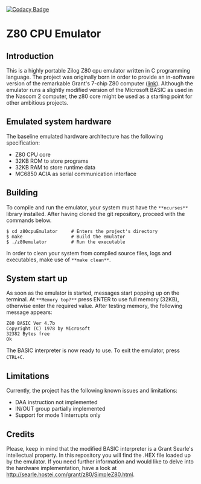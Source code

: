 [![Codacy Badge](https://api.codacy.com/project/badge/Grade/1a9e2b93183043dea19b13113a0cdfc5)](https://www.codacy.com/app/hardware994/z80cpuEmulator?utm_source=github.com&amp;utm_medium=referral&amp;utm_content=GiovanniScotti/z80cpuEmulator&amp;utm_campaign=Badge_Grade)

# Z80 CPU Emulator
## Introduction
This is a highly portable Zilog Z80 cpu emulator written in C programming language.
The project was originally born in order to provide an in-software version of the remarkable Grant's 7-chip Z80 computer ([link](http://searle.hostei.com/grant/z80/SimpleZ80.html)). Although the emulator runs a slightly modified version of the Microsoft BASIC as used in the Nascom 2 computer, the z80 core might be used as a starting point for other ambitious projects.

## Emulated system hardware
The baseline emulated hardware architecture has the following specification:
* Z80 CPU core
* 32KB ROM to store programs
* 32KB RAM to store runtime data
* MC6850 ACIA as serial communication interface

## Building
To compile and run the emulator, your system must have the `**ncurses**` library installed.
After having cloned the git repository, proceed with the commands below.

```console
$ cd z80cpuEmulator     # Enters the project's directory
$ make                  # Build the emulator
$ ./z80emulator         # Run the executable
```

In order to clean your system from compiled source files, logs and executables, make use of `**make clean**`.

## System start up
As soon as the emulator is started, messages start popping up on the terminal.
At `**Memory top?**` press ENTER to use full memory (32KB), otherwise enter the required value. After testing memory, the following message appears:

```
Z80 BASIC Ver 4.7b
Copyright (C) 1978 by Microsoft
32382 Bytes free
Ok
```

The BASIC interpreter is now ready to use.
To exit the emulator, press `CTRL+C`.

## Limitations
Currently, the project has the following known issues and limitations:
* DAA instruction not implemented
* IN/OUT group partially implemented
* Support for mode 1 interrupts only

## Credits
Please, keep in mind that the modified BASIC interpreter is a Grant Searle's intellectual property. In this repository you will find the .HEX file loaded up by the emulator. If you need further information and would like to delve into the hardware implementation, have a look at http://searle.hostei.com/grant/z80/SimpleZ80.html.
